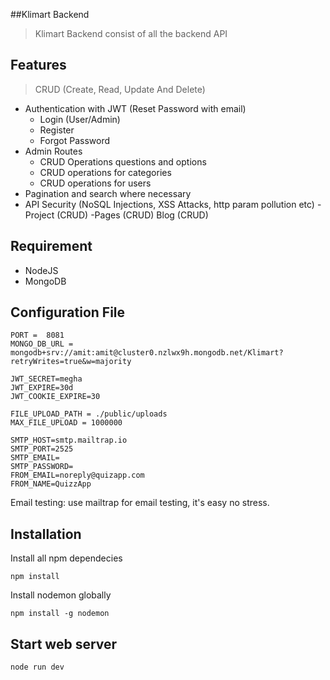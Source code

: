 ##Klimart Backend
> Klimart Backend consist of all the backend API 

## Features

> CRUD (Create, Read, Update And Delete)

- Authentication with JWT (Reset Password with email)
  - Login (User/Admin)
  - Register
  - Forgot Password
- Admin Routes
  - CRUD Operations questions and options
  - CRUD operations for categories
  - CRUD operations for users
- Pagination and search where necessary
- API Security (NoSQL Injections, XSS Attacks, http param pollution etc)
-Project (CRUD)
-Pages (CRUD)
  Blog (CRUD)

## Requirement

- NodeJS
- MongoDB

## Configuration File



```ENV
PORT =  8081
MONGO_DB_URL = mongodb+srv://amit:amit@cluster0.nzlwx9h.mongodb.net/Klimart?retryWrites=true&w=majority

JWT_SECRET=megha
JWT_EXPIRE=30d
JWT_COOKIE_EXPIRE=30

FILE_UPLOAD_PATH = ./public/uploads
MAX_FILE_UPLOAD = 1000000

SMTP_HOST=smtp.mailtrap.io
SMTP_PORT=2525
SMTP_EMAIL=
SMTP_PASSWORD=
FROM_EMAIL=noreply@quizapp.com
FROM_NAME=QuizzApp
```

Email testing: use mailtrap for email testing, it's easy no stress.

## Installation

Install all npm dependecies

```console
npm install
```

Install nodemon globally

```console
npm install -g nodemon
```

## Start web server

```console
node run dev
```
